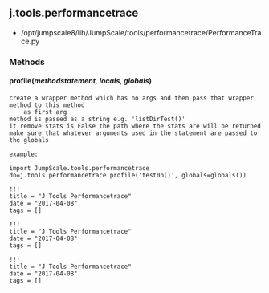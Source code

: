 <!-- toc -->
## j.tools.performancetrace

- /opt/jumpscale8/lib/JumpScale/tools/performancetrace/PerformanceTrace.py

### Methods

    

#### profile(*methodstatement, locals, globals*) 

```
create a wrapper method which has no args and then pass that wrapper method to this method
    as first arg
method is passed as a string e.g. 'listDirTest()'
it remove stats is False the path where the stats are will be returned
make sure that whatever arguments used in the statement are passed to the globals

example:

import JumpScale.tools.performancetrace
do=j.tools.performancetrace.profile('test0b()', globals=globals())

```


```
!!!
title = "J Tools Performancetrace"
date = "2017-04-08"
tags = []
```

```
!!!
title = "J Tools Performancetrace"
date = "2017-04-08"
tags = []
```

```
!!!
title = "J Tools Performancetrace"
date = "2017-04-08"
tags = []
```
